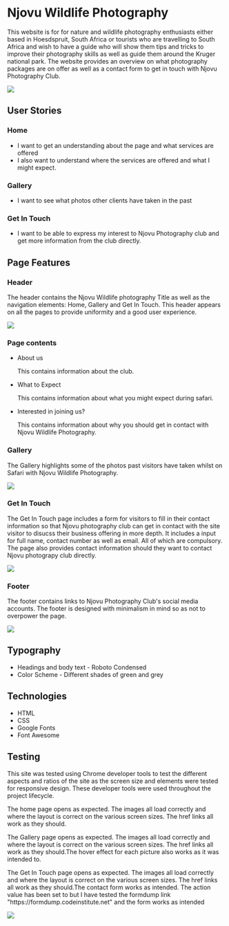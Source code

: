 <h1>Njovu Wildlife Photography</h1>
<p>This website is for for nature and wildlife photography enthusiasts either based in Hoesdspruit, South Africa or tourists who are travelling to South Africa and wish to have a guide who will show them tips and tricks to improve their photography skills as well as guide them around the Kruger national park. The website provides an overview on what photography packages are on offer as well as a contact form to get in touch with Njovu Photography Club.</p>
<img src="https://user-images.githubusercontent.com/111531426/198907338-d4eaf2d5-ee15-4e7e-bdbe-57e485b8e697.png">
<h2>User Stories</h2>
<h3>Home</h3>
<ul>
  <li>I want to get an understanding about the page and what services are offered</li>
  <li>I also want to understand where the services are offered and what I might expect.</li>
</ul>
<h3>Gallery</h3>
<ul>
  <li>I want to see what photos other clients have taken in the past</li>
</ul>
<h3>Get In Touch</h3>
<ul>
  <li>I want to be able to express my interest to Njovu Photography club and get more information from the club directly.</li>
</ul>
<h2>Page Features</h2>
<h3>Header</h3>
<p>The header contains the Njovu Wildlife photography Title as well as the navigation elements: Home, Gallery and Get In Touch. This header appears on all the pages to provide uniformity and a good user experience.</p>
<img src="https://user-images.githubusercontent.com/111531426/198906938-f8f360c2-1700-42f9-92e2-32d539f66d92.png">
<h3>Page contents</h3>
<ul>
  <li>About us</li>
  <p>This contains information about the club.</p>
    <li>What to Expect</li>
  <p>This contains information about what you might expect during safari.</p>
      <li>Interested in joining us?</li>
  <p>This contains information about why you should get in contact with Njovu Wildlife Photography.</p>
</ul>
<h3>Gallery</h3>
<p>The Gallery highlights some of the photos past visitors have taken whilst on Safari with Njovu Wildlife Photography.</p>
<img src="https://user-images.githubusercontent.com/111531426/198907800-0ddff6a5-f868-45a0-a4b3-149afeac6a9e.png">
<h3>Get In Touch</h3>
<p>The Get In Touch page includes a form for visitors to fill in their contact information so that Njovu photography club can get in contact with the site visitor to disucss their business offering in more depth. It includes a input for full name, contact number as well as email. All of which are compulsory. The page also provides contact information should they want to contact Njovu photograpy club directly.</p>
<img src="https://user-images.githubusercontent.com/111531426/198908097-1a9378e6-ac17-4777-ae89-eb34696c973d.png">
<h3>Footer</h3>
<p>The footer contains links to Njovu Photography Club's social media accounts. The footer is designed with minimalism in mind so as not to overpower the page.</p>
<img src="https://user-images.githubusercontent.com/111531426/198908100-05268636-cd22-46a6-bccd-dbc9fd737da6.png">
<h2>Typography</h2>
<ul>
  <li>Headings and body text - Roboto Condensed</li>
  <li>Color Scheme - Different shades of green and grey</li>
 </ul>
 <h2>Technologies</h2>
 <ul>
  <li>HTML</li>
  <li>CSS</li>
  <li>Google Fonts</li>
  <li>Font Awesome</li>
  </ul>
  <h2>Testing</h2>
  <p>This site was tested using Chrome developer tools to test the different aspects and ratios of the site as the screen size and elements were tested for responsive design. These developer tools were used throughout the project lifecycle.
  <p>The home page opens as expected. The images all load correctly and where the layout is correct on the various screen sizes. The href links all work as they should.</p>
    <p>The Gallery page opens as expected. The images all load correctly and where the layout is correct on the various screen sizes. The href links all work as they should.The hover effect for each picture also works as it was intended to.</p>
      <p>The Get In Touch page opens as expected. The images all load correctly and where the layout is correct on the various screen sizes. The href links all work as they should.The contact form works as intended. The action value has been set to but I have tested the formdump link "https://formdump.codeinstitute.net" and the form works as intended</p>
<img src=
 

     


